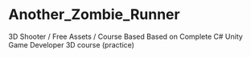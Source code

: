 # Another_Zombie_Runner
3D Shooter / Free Assets / Course Based
Based on Complete C# Unity Game Developer 3D course (practice)
